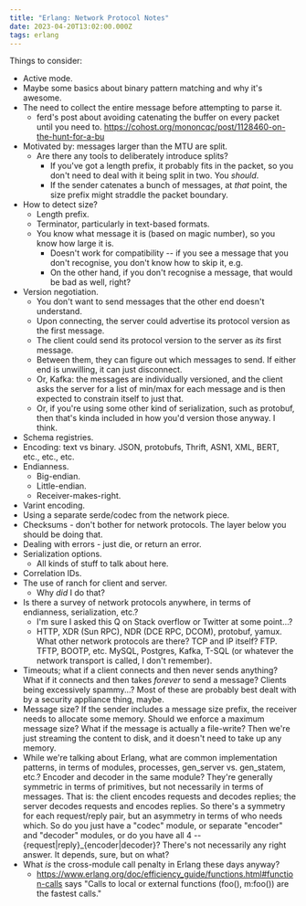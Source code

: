 ```yaml
---
title: "Erlang: Network Protocol Notes"
date: 2023-04-20T13:02:00.000Z
tags: erlang
---
```


Things to consider:

- Active mode.
- Maybe some basics about binary pattern matching and why it's awesome.
- The need to collect the entire message before attempting to parse it.
  - ferd's post about avoiding catenating the buffer on every packet until you need to. https://cohost.org/mononcqc/post/1128460-on-the-hunt-for-a-bu
- Motivated by: messages larger than the MTU are split.
  - Are there any tools to deliberately introduce splits?
    - If you've got a length prefix, it probably fits in the packet, so you don't need to deal with it being split in two. You _should_.
    - If the sender catenates a bunch of messages, at _that_ point, the size prefix might straddle the packet boundary.
- How to detect size?
  - Length prefix.
  - Terminator, particularly in text-based formats.
  - You know what message it is (based on magic number), so you know how large it is.
    - Doesn't work for compatibility -- if you see a message that you don't recognise, you don't know how to skip it, e.g.
    - On the other hand, if you don't recognise a message, that would be bad as well, right?
- Version negotiation.
  - You don't want to send messages that the other end doesn't understand.
  - Upon connecting, the server could advertise its protocol version as the first message.
  - The client could send its protocol version to the server as _its_ first message.
  - Between them, they can figure out which messages to send. If either end is unwilling, it can just disconnect.
  - Or, Kafka: the messages are individually versioned, and the client asks the server for a list of min/max for each message and is then expected to constrain itself to just that.
  - Or, if you're using some other kind of serialization, such as protobuf, then that's kinda included in how you'd version those anyway. I think.
- Schema registries.
- Encoding: text vs binary. JSON, protobufs, Thrift, ASN1, XML, BERT, etc., etc., etc.
- Endianness.
  - Big-endian.
  - Little-endian.
  - Receiver-makes-right.
- Varint encoding.
- Using a separate serde/codec from the network piece.
- Checksums - don't bother for network protocols. The layer below you should be doing that.
- Dealing with errors - just die, or return an error.
- Serialization options.
  - All kinds of stuff to talk about here.
- Correlation IDs.
- The use of ranch for client and server.
  - Why _did_ I do that?
- Is there a survey of network protocols anywhere, in terms of endianness, serialization, etc.?
  - I'm sure I asked this Q on Stack overflow or Twitter at some point...?
  - HTTP, XDR (Sun RPC), NDR (DCE RPC, DCOM), protobuf, yamux. What other network protocols are there? TCP and IP itself? FTP. TFTP, BOOTP, etc. MySQL, Postgres, Kafka, T-SQL (or whatever the network transport is called, I don't remember).
- Timeouts; what if a client connects and then never sends anything? What if it connects and then takes _forever_ to send a message? Clients being excessively spammy...? Most of these are probably best dealt with by a security appliance thing, maybe.
- Message size? If the sender includes a message size prefix, the receiver needs to allocate some memory. Should we enforce a maximum message size? What if the message is actually a file-write? Then we're just streaming the content to disk, and it doesn't need to take up any memory.
- While we're talking about Erlang, what are common implementation patterns, in terms of modules, processes, gen_server
  vs. gen_statem, etc.? Encoder and decoder in the same module? They're generally symmetric in terms of primitives, but
  not necessarily in terms of messages. That is: the client encodes requests and decodes replies; the server decodes
  requests and encodes replies. So there's a symmetry for each request/reply pair, but an asymmetry in terms of who
  needs which. So do you just have a "codec" module, or separate "encoder" and "decoder" modules, or do you have all 4
  -- {request|reply}_{encoder|decoder}? There's not necessarily any right answer. It depends, sure, but on what?
- What _is_ the cross-module call penalty in Erlang these days anyway?
  - https://www.erlang.org/doc/efficiency_guide/functions.html#function-calls says "Calls to local or external functions (foo(), m:foo()) are the fastest calls."
